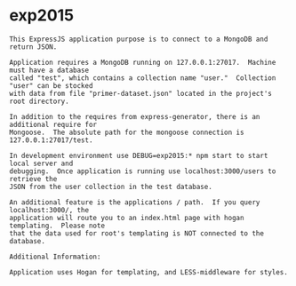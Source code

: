 # exp2015

	This ExpressJS application purpose is to connect to a MongoDB and return JSON.
	
	Application requires a MongoDB running on 127.0.0.1:27017.  Machine must have a database
	called "test", which contains a collection name "user."  Collection "user" can be stocked
	with data from file "primer-dataset.json" located in the project's root directory.  
	
	In addition to the requires from express-generator, there is an additional require for
	Mongoose.  The absolute path for the mongoose connection is 127.0.0.1:27017/test.

	In development environment use DEBUG=exp2015:* npm start to start local server and
	debugging.  Once application is running use localhost:3000/users to retrieve the
	JSON from the user collection in the test database.

	An additional feature is the applications / path.  If you query localhost:3000/, the
	application will route you to an index.html page with hogan templating.  Please note
	that the data used for root's templating is NOT connected to the database.

	Additional Information:

	Application uses Hogan for templating, and LESS-middleware for styles.

